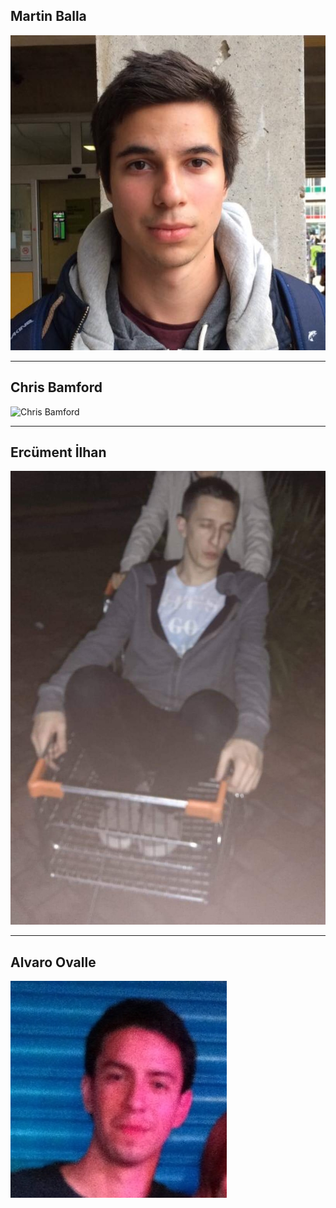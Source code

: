 ## Martin Balla

![Martin Balla](martin.png)

---

## Chris Bamford

![Chris Bamford](bamford.png)

---

## Ercüment İlhan

![Ercüment İlhan](ercument.jpg)

---

## Alvaro Ovalle

![Alvaro Ovalle](alvaro.jpg)

